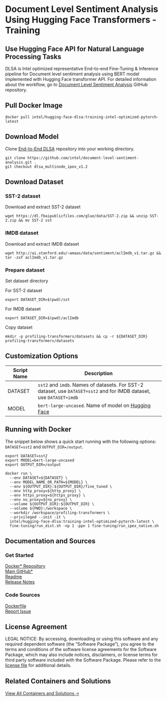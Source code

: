 # **Document Level Sentiment Analysis Using Hugging Face Transformers - Training**

## **Use Hugging Face API for Natural Language Processing Tasks**
DLSA is Intel optimized representative End-to-end Fine-Tuning & Inference pipeline for Document level sentiment analysis using BERT model implemented with Hugging Face transformer API. For detailed information about the workflow, go to [Document Level Sentiment Analysis](https://github.com/intel/document-level-sentiment-analysis) GitHub repository.

## **Pull Docker Image**
```
docker pull intel/hugging-face-dlsa:training-intel-optimized-pytorch-latest
```

## **Download Model**
Clone [End-to-End DLSA](https://github.com/intel/document-level-sentiment-analysis) repository into your working directory.
```
git clone https://github.com/intel/document-level-sentiment-analysis.git .
git checkout dlsa_multinode_ipex_v1.2
```

## **Download Dataset**
### **SST-2 dataset**
Download and extract SST-2 dataset
```
wget https://dl.fbaipublicfiles.com/glue/data/SST-2.zip && unzip SST-2.zip && mv SST-2 sst
```
### **IMDB dataset**
Download and extract IMDB dataset
```
wget http://ai.stanford.edu/~amaas/data/sentiment/aclImdb_v1.tar.gz && tar -zxf aclImdb_v1.tar.gz
```
### **Prepare dataset**
Set dataset directory 

For SST-2 dataset
```
export DATASET_DIR=$(pwd)/sst
```
For IMDB dataset
```
export DATASET_DIR=$(pwd)/aclImdb
```
Copy dataset
```
mkdir -p profiling-transformers/datasets && cp -r ${DATASET_DIR} profiling-transformers/datasets
```

## **Customization Options**
| Script Name | Description | 
| --- | --- |
| DATASET | `sst2` and `imdb`. Names of datasets. For SST-2 dataset, use `DATASET=sst2` and for IMDB dataset, use `DATASET=imdb` | 
| MODEL | `bert-large-uncased`. Name of model on [Hugging Face](https://huggingface.co/) | 

## **Running with Docker**
The snippet below shows a quick start running with the following options: `DATASET=sst2` and `OUTPUT_DIR=/output`.

```
export DATASET=sst2
export MODEL=bert-large-uncased
export OUTPUT_DIR=/output

docker run \
  --env DATASET=${DATASET} \
  --env MODEL_NAME_OR_PATH=${MODEL} \
  --env ${OUTPUT_DIR}:${OUTPUT_DIR}/fine_tuned \
  --env http_proxy=${http_proxy} \
  --env https_proxy=${https_proxy} \
  --env no_proxy=${no_proxy} \
  --volume ${OUTPUT_DIR}:${OUTPUT_DIR} \
  --volume ${PWD}:/workspace \
  --workdir /workspace/profiling-transformers \
  --privileged --init -it \
  intel/hugging-face-dlsa:training-intel-optimized-pytorch-latest \
  fine-tuning/run_dist.sh -np 1 -ppn 1 fine-tuning/run_ipex_native.sh
```

## **Documentation and Sources**

### **Get Started**
[Docker* Repository](https://hub.docker.com/u/intel) <br>
[Main GitHub*](https://github.com/intel/document-level-sentiment-analysis)<br>
[Readme](https://github.com/intel/document-level-sentiment-analysis/blob/main/README.md)<br>
[Release Notes]()<br>

### **Code Sources**
[Dockerfile](https://github.com/intel-innersource/frameworks.ai.infrastructure.machine-learning-operations/blob/develop/pipelines/language_modeling/pytorch/bert_large/training/Dockerfile.hugging-face-dlsa)<br>
[Report Issue](https://community.intel.com/t5/Intel-Optimized-AI-Frameworks/bd-p/optimized-ai-frameworks)<br>

## **License Agreement**
LEGAL NOTICE: By accessing, downloading or using this software and any required dependent software (the “Software Package”), you agree to the terms and conditions of the software license agreements for the Software Package, which may also include notices, disclaimers, or license terms for third party software included with the Software Package. Please refer to the [license file](https://github.com/intel-innersource/frameworks.ai.infrastructure.machine-learning-operations/blob/develop/LICENSE) for additional details.

## **Related Containers and Solutions**
[View All Containers and Solutions 🡢](https://www.intel.com/content/www/us/en/developer/tools/software-catalog/containers.html)
